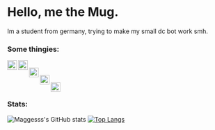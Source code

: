 # Hello, me the Mug.
Im a student from germany, trying to make my small dc bot work smh. 

### Some thingies:
[<img align="left" alt="Node.js" width="22px" src="https://simpleicons.org/icons/nodedotjs.svg" />][Node.js]
[<img align="left" alt="JS" width="22px" src="https://simpleicons.org/icons/javascript.svg" />][JS] <br/>
[<img align="left" alt="Windows" width="22px" src="https://simpleicons.org/icons/windows.svg" />][Windows] <br/>
[<img align="left" alt="Python" width="22px" src="https://simpleicons.org/icons/python.svg" />][Python] <br/>
[<img align="left" alt="Visual Studio Code" width="22px" src="https://simpleicons.org/icons/visualstudiocode.svg" />][Visual Studio Code] <br/>


### Stats:
![Maggesss's GitHub stats](https://github-readme-stats.vercel.app/api?username=Maggesss&show_icons=true&theme=nord) 
[![Top Langs](https://github-readme-stats.vercel.app/api/top-langs/?username=Maggesss&langs_count=8&theme=nord)](https://github.com/anuraghazra/github-readme-stats)

[Node.js]: https://nodejs.org/
[js]: https://developer.mozilla.org/en-US/docs/Web/JavaScript?retiredLocale=de
[Windows]: https://www.microsoft.com/de-de/windows?r=1
[Python]: https://www.python.org/
[Visual Studio Code]: https://code.visualstudio.com/
